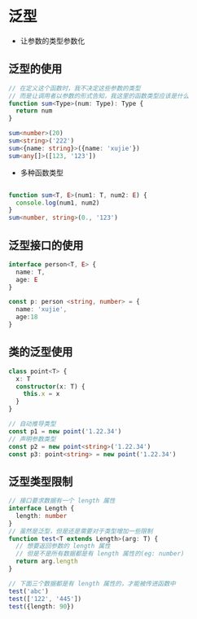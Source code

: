<!--
 * @Author: xujie 1607526161@qq.com
 * @Date: 2022-12-11 17:24:39
 * @LastEditors: xujie 1607526161@qq.com
 * @FilePath: \HTML-CSS-Javascript-\Node.js学习\typescript教程\笔记\泛型.md
 * @Description: 
-->
# 泛型

* 让参数的类型参数化

## 泛型的使用

```ts
// 在定义这个函数时，我不决定这些参数的类型
// 而是让调用者以参数的形式告知，我这里的函数类型应该是什么
function sum<Type>(num: Type): Type {
  return num
}

sum<number>(20)
sum<string>('222')
sum<{name: string}>({name: 'xujie'})
sum<any[]>([123, '123'])
```

* 多种函数类型

```ts

function sum<T, E>(num1: T, num2: E) {
  console.log(num1, num2)
}
sum<number, string>(0., '123')
```

## 泛型接口的使用

```ts
interface person<T, E> {
  name: T,
  age: E
}

const p: person <string, number> = {
  name: 'xujie',
  age:18
}
```

## 类的泛型使用

```ts
class point<T> {
  x: T
  constructor(x: T) {
    this.x = x
  }
}

// 自动推导类型
const p1 = new point('1.22.34')
// 声明参数类型
const p2 = new point<string>('1.22.34')
const p3: point<string> = new point('1.22.34')
```

## 泛型类型限制

```ts
// 接口要求数据有一个 length 属性
interface Length {
  length: number
}
// 虽然是泛型，但是还是需要对于类型增加一些限制
function test<T extends Length>(arg: T) {
  // 想要返回参数的 length 属性
  // 但是不是所有数据都是有 length 属性的(eg: number)
  return arg.length
}

// 下面三个数据都是有 length 属性的，才能被传进函数中
test('abc')
test(['122', '445'])
test({length: 90})
```
